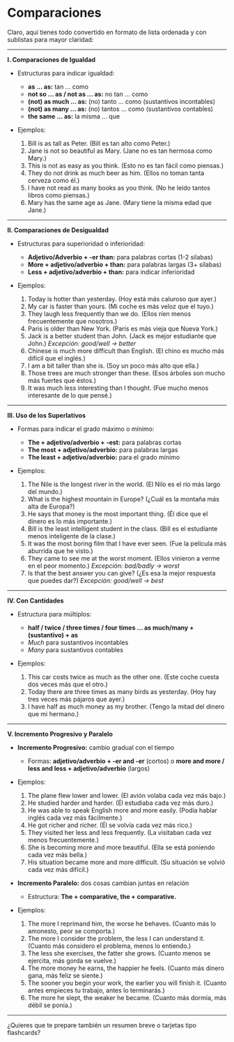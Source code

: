 # Comparaciones

Claro, aquí tienes todo convertido en formato de lista ordenada y con sublistas para mayor claridad:

---

**I. Comparaciones de Igualdad**

* Estructuras para indicar igualdad:

  * **as ... as:** tan ... como
  * **not so ... as / not as ... as:** no tan ... como
  * **(not) as much ... as:** (no) tanto ... como (sustantivos incontables)
  * **(not) as many ... as:** (no) tantos ... como (sustantivos contables)
  * **the same ... as:** la misma ... que

* Ejemplos:

  1. Bill is as tall as Peter. (Bill es tan alto como Peter.)
  2. Jane is not so beautiful as Mary. (Jane no es tan hermosa como Mary.)
  3. This is not as easy as you think. (Esto no es tan fácil como piensas.)
  4. They do not drink as much beer as him. (Ellos no toman tanta cerveza como él.)
  5. I have not read as many books as you think. (No he leído tantos libros como piensas.)
  6. Mary has the same age as Jane. (Mary tiene la misma edad que Jane.)

---

**II. Comparaciones de Desigualdad**

* Estructuras para superioridad o inferioridad:

  * **Adjetivo/Adverbio + -er than:** para palabras cortas (1-2 sílabas)
  * **More + adjetivo/adverbio + than:** para palabras largas (3+ sílabas)
  * **Less + adjetivo/adverbio + than:** para indicar inferioridad

* Ejemplos:

  1. Today is hotter than yesterday. (Hoy está más caluroso que ayer.)
  2. My car is faster than yours. (Mi coche es más veloz que el tuyo.)
  3. They laugh less frequently than we do. (Ellos ríen menos frecuentemente que nosotros.)
  4. Paris is older than New York. (París es más vieja que Nueva York.)
  5. Jack is a better student than John. (Jack es mejor estudiante que John.) *Excepción: good/well -> better*
  6. Chinese is much more difficult than English. (El chino es mucho más difícil que el inglés.)
  7. I am a bit taller than she is. (Soy un poco más alto que ella.)
  8. Those trees are much stronger than these. (Esos árboles son mucho más fuertes que éstos.)
  9. It was much less interesting than I thought. (Fue mucho menos interesante de lo que pensé.)

---

**III. Uso de los Superlativos**

* Formas para indicar el grado máximo o mínimo:

  * **The + adjetivo/adverbio + -est:** para palabras cortas
  * **The most + adjetivo/adverbio:** para palabras largas
  * **The least + adjetivo/adverbio:** para el grado mínimo

* Ejemplos:

  1. The Nile is the longest river in the world. (El Nilo es el río más largo del mundo.)
  2. What is the highest mountain in Europe? (¿Cuál es la montaña más alta de Europa?)
  3. He says that money is the most important thing. (Él dice que el dinero es lo más importante.)
  4. Bill is the least intelligent student in the class. (Bill es el estudiante menos inteligente de la clase.)
  5. It was the most boring film that I have ever seen. (Fue la película más aburrida que he visto.)
  6. They came to see me at the worst moment. (Ellos vinieron a verme en el peor momento.) *Excepción: bad/badly -> worst*
  7. Is that the best answer you can give? (¿Es esa la mejor respuesta que puedes dar?) *Excepción: good/well -> best*

---

**IV. Con Cantidades**

* Estructura para múltiplos:

  * **half / twice / three times / four times ... as much/many + (sustantivo) + as**
  * *Much* para sustantivos incontables
  * *Many* para sustantivos contables

* Ejemplos:

  1. This car costs twice as much as the other one. (Este coche cuesta dos veces más que el otro.)
  2. Today there are three times as many birds as yesterday. (Hoy hay tres veces más pájaros que ayer.)
  3. I have half as much money as my brother. (Tengo la mitad del dinero que mi hermano.)

---

**V. Incremento Progresivo y Paralelo**

* **Incremento Progresivo:** cambio gradual con el tiempo

  * Formas: **adjetivo/adverbio + -er and -er** (cortos) o **more and more / less and less + adjetivo/adverbio** (largos)

* Ejemplos:

  1. The plane flew lower and lower. (El avión volaba cada vez más bajo.)
  2. He studied harder and harder. (Él estudiaba cada vez más duro.)
  3. He was able to speak English more and more easily. (Podía hablar inglés cada vez más fácilmente.)
  4. He got richer and richer. (Él se volvía cada vez más rico.)
  5. They visited her less and less frequently. (La visitaban cada vez menos frecuentemente.)
  6. She is becoming more and more beautiful. (Ella se está poniendo cada vez más bella.)
  7. His situation became more and more difficult. (Su situación se volvió cada vez más difícil.)

* **Incremento Paralelo:** dos cosas cambian juntas en relación

  * Estructura: **The + comparative, the + comparative.**

* Ejemplos:

  1. The more I reprimand him, the worse he behaves. (Cuanto más lo amonesto, peor se comporta.)
  2. The more I consider the problem, the less I can understand it. (Cuanto más considero el problema, menos lo entiendo.)
  3. The less she exercises, the fatter she grows. (Cuanto menos se ejercita, más gorda se vuelve.)
  4. The more money he earns, the happier he feels. (Cuanto más dinero gana, más feliz se siente.)
  5. The sooner you begin your work, the earlier you will finish it. (Cuanto antes empieces tu trabajo, antes lo terminarás.)
  6. The more he slept, the weaker he became. (Cuanto más dormía, más débil se ponía.)

---

¿Quieres que te prepare también un resumen breve o tarjetas tipo flashcards?
